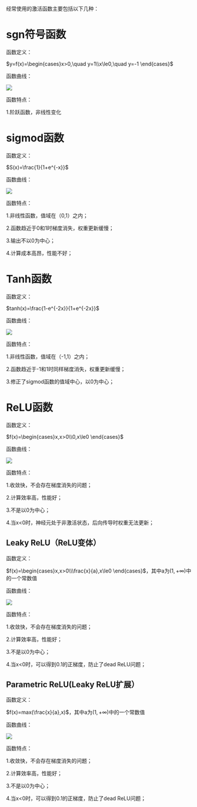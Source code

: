 经常使用的激活函数主要包括以下几种：

# sgn符号函数

函数定义：

 $y=f(x)=\begin{cases}x>0,\quad y=1\\x\le0,\quad y=-1 \end{cases}​$

函数曲线：

![](https://picbed-wolf.oss-cn-shenzhen.aliyuncs.com/pic_md/20190403201511.png)

函数特点：

1.阶跃函数，非线性变化

# sigmod函数

函数定义：

 $S(x)=\frac{1}{1+e^{-x}}$

函数曲线：

![](https://picbed-wolf.oss-cn-shenzhen.aliyuncs.com/pic_md/20190403201919.png)

函数特点：

1.非线性函数，值域在（0,1）之内；

2.函数趋近于0和1时梯度消失，权重更新缓慢；

3.输出不以0为中心；

4.计算成本高昂，性能不好；

# Tanh函数

函数定义：

 $tanh(x)=\frac{1-e^{-2x}}{1+e^{-2x}}$

函数曲线：

![](https://picbed-wolf.oss-cn-shenzhen.aliyuncs.com/pic_md/20190403202102.png)

函数特点：

1.非线性函数，值域在（-1,1）之内；

2.函数趋近于-1和1时同样梯度消失，权重更新缓慢；

3.修正了sigmod函数的值域中心，以0为中心；

# ReLU函数

函数定义：

 $f(x)=\begin{cases}x,x>0\\0,x\le0 \end{cases}$

函数曲线：

![](https://picbed-wolf.oss-cn-shenzhen.aliyuncs.com/pic_md/20190403202519.png)

函数特点：

1.收敛快，不会存在梯度消失的问题；

2.计算效率高，性能好；

3.不是以0为中心；

4.当x<0时，神经元处于非激活状态，后向传导时权重无法更新；

## Leaky ReLU（ReLU变体）

函数定义：

 $f(x)=\begin{cases}x,x>0\\\frac{x}{a},x\le0 \end{cases}$，其中a为$(1,+\infty)$中的一个常数值

函数曲线：

![](https://picbed-wolf.oss-cn-shenzhen.aliyuncs.com/pic_md/20190403202853.png)

函数特点：

1.收敛快，不会存在梯度消失的问题；

2.计算效率高，性能好；

3.不是以0为中心；

4.当x<0时，可以得到0.1的正梯度，防止了dead ReLU问题；

## Parametric ReLU(Leaky ReLU扩展）

函数定义：

 $f(x)=max(\frac{x}{a},x)$，其中a为$(1,+\infty)​$中的一个常数值

函数曲线：

![](https://picbed-wolf.oss-cn-shenzhen.aliyuncs.com/pic_md/20190403202853.png)

函数特点：

1.收敛快，不会存在梯度消失的问题；

2.计算效率高，性能好；

3.不是以0为中心；

4.当x<0时，可以得到0.1的正梯度，防止了dead ReLU问题；